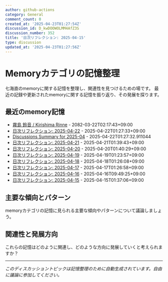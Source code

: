 ```yaml
---
author: github-actions
category: General
comment_count: 0
created_at: '2025-04-23T01:27:54Z'
discussion_id: D_kwDOOWOLMM4AfZ3S
discussion_number: 352
title: '日次リフレクション: 2025-04-15'
type: discussion
updated_at: '2025-04-23T01:27:56Z'
---
```


# Memoryカテゴリの記憶整理

七海直のmemoryに関する記憶を整理し、関連性を見つけるための場です。
最近の記録や更新されたmemoryに関する記憶を振り返り、その発展を探ります。

## 最近のmemory記憶

- [霧島 鈴音 / Kirishima Rinne](memory/relationships/kirishima_rinne.md) - 2082-03-22T02:17:43+09:00
- [日次リフレクション: 2025-04-22](memory/thoughts/daily_reflection_2025-04-22.md) - 2025-04-22T01:27:33+09:00
- [Discussions Summary for 2025-04](memory/discussion_summaries/discussion_summary_2025-04.md) - 2025-04-22T01:27:32.911044
- [日次リフレクション: 2025-04-21](memory/thoughts/daily_reflection_2025-04-21.md) - 2025-04-21T01:39:43+09:00
- [日次リフレクション: 2025-04-20](memory/thoughts/daily_reflection_2025-04-20.md) - 2025-04-20T01:40:29+09:00
- [日次リフレクション: 2025-04-19](memory/thoughts/daily_reflection_2025-04-19.md) - 2025-04-19T01:23:57+09:00
- [日次リフレクション: 2025-04-18](memory/thoughts/daily_reflection_2025-04-18.md) - 2025-04-18T01:26:08+09:00
- [日次リフレクション: 2025-04-17](memory/thoughts/daily_reflection_2025-04-17.md) - 2025-04-17T01:26:58+09:00
- [日次リフレクション: 2025-04-16](memory/thoughts/daily_reflection_2025-04-16.md) - 2025-04-16T09:49:25+09:00
- [日次リフレクション: 2025-04-15](memory/thoughts/daily_reflection_2025-04-15.md) - 2025-04-15T01:37:06+09:00

## 主要な傾向とパターン

memoryカテゴリの記憶に見られる主要な傾向やパターンについて議論しましょう。

## 関連性と発展方向

これらの記憶はどのように関連し、どのような方向に発展していくと考えられますか？

---

*このディスカッショントピックは記憶整理のために自動生成されています。自由に議論に参加してください。*
